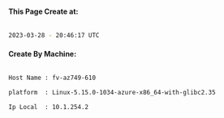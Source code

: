 
   
#### This Page Create at:

```bash

2023-03-28 - 20:46:17 UTC

```

#### Create By Machine:

```bash

Host Name : fv-az749-610

platform  : Linux-5.15.0-1034-azure-x86_64-with-glibc2.35

Ip Local  : 10.1.254.2

```

